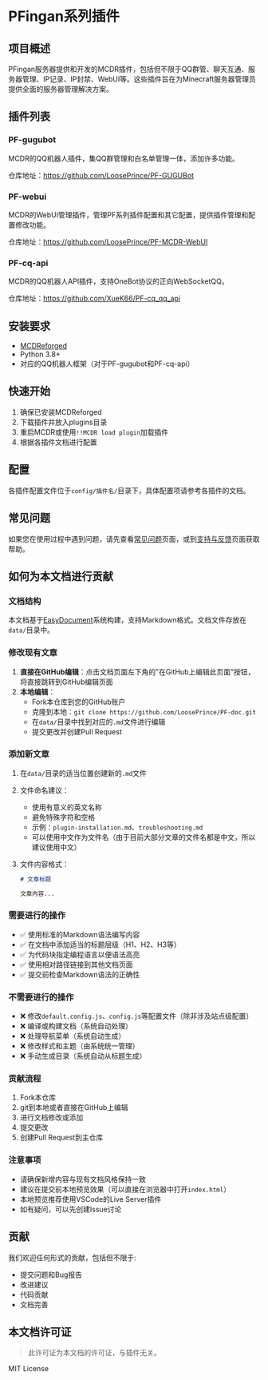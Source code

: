 # PFingan系列插件

## 项目概述

PFingan服务器提供和开发的MCDR插件，包括但不限于QQ群管、聊天互通、服务器管理、IP记录、IP封禁、WebUI等。这些插件旨在为Minecraft服务器管理员提供全面的服务器管理解决方案。

## 插件列表

### PF-gugubot

MCDR的QQ机器人插件，集QQ群管理和白名单管理一体，添加许多功能。

仓库地址：https://github.com/LoosePrince/PF-GUGUBot

### PF-webui

MCDR的WebUI管理插件，管理PF系列插件配置和其它配置，提供插件管理和配置修改功能。

仓库地址：https://github.com/LoosePrince/PF-MCDR-WebUI


### PF-cq-api

MCDR的QQ机器人API插件，支持OneBot协议的正向WebSocketQQ。

仓库地址：https://github.com/XueK66/PF-cq_qq_api


## 安装要求

- [MCDReforged](https://github.com/Fallen-Breath/MCDReforged)
- Python 3.8+
- 对应的QQ机器人框架（对于PF-gugubot和PF-cq-api）

## 快速开始

1. 确保已安装MCDReforged
2. 下载插件并放入plugins目录
3. 重启MCDR或使用`!!MCDR load plugin`加载插件
4. 根据各插件文档进行配置

## 配置

各插件配置文件位于`config/插件名/`目录下，具体配置项请参考各插件的文档。

## 常见问题

如果您在使用过程中遇到问题，请先查看[常见问题](main.html?root=常见问题)页面，或到[支持与反馈](main.html?root=支持与反馈)页面获取帮助。

## 如何为本文档进行贡献

### 文档结构

本文档基于[EasyDocument](https://github.com/LoosePrince/EasyDocument)系统构建，支持Markdown格式。文档文件存放在`data/`目录中。

### 修改现有文章

1. **直接在GitHub编辑**：点击文档页面左下角的"在GitHub上编辑此页面"按钮，将直接跳转到GitHub编辑页面
2. **本地编辑**：
   - Fork本仓库到您的GitHub账户
   - 克隆到本地：`git clone https://github.com/LoosePrince/PF-doc.git`
   - 在`data/`目录中找到对应的`.md`文件进行编辑
   - 提交更改并创建Pull Request

### 添加新文章

1. 在`data/`目录的适当位置创建新的`.md`文件
2. 文件命名建议：
   - 使用有意义的英文名称
   - 避免特殊字符和空格
   - 示例：`plugin-installation.md`、`troubleshooting.md`
   - 可以使用中文作为文件名（由于目前大部分文章的文件名都是中文，所以建议使用中文）
3. 文件内容格式：

   ```markdown
   # 文章标题
   
   文章内容...
   ```

### 需要进行的操作

- ✅ 使用标准的Markdown语法编写内容
- ✅ 在文档中添加适当的标题层级（H1、H2、H3等）
- ✅ 为代码块指定编程语言以便语法高亮
- ✅ 使用相对路径链接到其他文档页面
- ✅ 提交前检查Markdown语法的正确性

### 不需要进行的操作

- ❌ 修改`default.config.js`、`config.js`等配置文件（除非涉及站点级配置）
- ❌ 编译或构建文档（系统自动处理）
- ❌ 处理导航菜单（系统自动生成）
- ❌ 修改样式和主题（由系统统一管理）
- ❌ 手动生成目录（系统自动从标题生成）

### 贡献流程

1. Fork本仓库
2. git到本地或者直接在GitHub上编辑
3. 进行文档修改或添加
4. 提交更改
5. 创建Pull Request到主仓库

### 注意事项

- 请确保新增内容与现有文档风格保持一致
- 建议在提交前本地预览效果（可以直接在浏览器中打开`index.html`）
- 本地预览推荐使用VSCode的Live Server插件
- 如有疑问，可以先创建Issue讨论

## 贡献

我们欢迎任何形式的贡献，包括但不限于:

- 提交问题和Bug报告
- 改进建议
- 代码贡献
- 文档完善

## 本文档许可证

> 此许可证为本文档的许可证，与插件无关。

MIT License